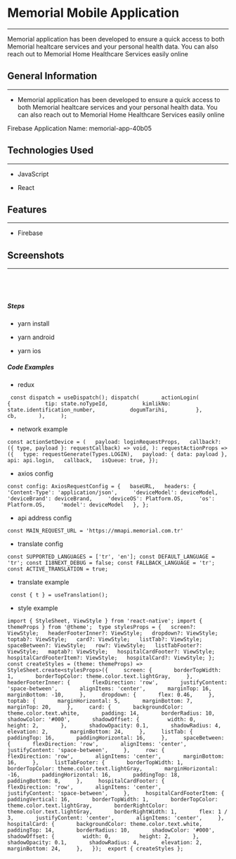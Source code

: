 <h1>Memorial Mobile Application</h1>
<hr><p>Memorial application has been developed to ensure a quick access to both Memorial healtcare services and your personal health data. You can also reach out to Memorial Home Healthcare Services easily online</p><h2>General Information</h2>
<hr><ul>
<li>Memorial application has been developed to ensure a quick access to both Memorial healtcare services and your personal health data. You can also reach out to Memorial Home Healthcare Services easily online</li>
</ul>
<p>Firebase Application Name:
memorial-app-40b05</p><h2>Technologies Used</h2>
<hr><ul>
<li>JavaScript</li>
</ul><ul>
<li>React</li>
</ul><h2>Features</h2>
<hr><ul>
<li>Firebase</li>
</ul><h2>Screenshots</h2>
<hr><p><img src="https://is4-ssl.mzstatic.com/image/thumb/PurpleSource122/v4/b4/a5/be/b4a5bea2-dba6-8953-de05-db0be63b2c0a/def3cd15-0627-4b8c-9381-771fd8b22206_ios_6.5__U00282_U0029.png/460x0w.webp" alt=""></p><p><img src="https://is4-ssl.mzstatic.com/image/thumb/PurpleSource112/v4/3c/63/d6/3c63d638-9bc4-7e29-61ea-f94058ea59f6/c2320ff8-9521-4c1b-9474-86276211b5a5_ios_6.5-1.png/460x0w.webp" alt=""></p><p><img src="https://is3-ssl.mzstatic.com/image/thumb/PurpleSource122/v4/65/e8/5c/65e85ca1-03f5-dd37-73f9-a9903c7aec66/078d6ed9-647e-4c56-9d71-34059a985637_ios_6.5-6.png/460x0w.webp" alt=""></p><p><img src="https://is4-ssl.mzstatic.com/image/thumb/PurpleSource112/v4/1d/6f/07/1d6f0704-4f32-766e-109a-7420526a149f/ac9f3f4f-da92-4ec0-b11a-63aa4fc8b004_ios_6.5-2.png/460x0w.webp" alt=""></p><h5>Steps</h5><ul>
<li>yarn install</li>
</ul><ul>
<li>yarn android</li>
</ul><ul>
<li>yarn ios</li>
</ul><h5>Code Examples</h5><ul>
<li>redux</li>
</ul><p><code> const dispatch = useDispatch(); dispatch(       actionLogin(         {           tip: state.noTypeId,           kimlikNo: state.identification_number,           dogumTarihi,         },         cb,       ),     );</code></p><ul>
<li>network example</li>
</ul><p><code>const actionSetDevice = (   payload: loginRequestProps,   callback?: ({ type, payload }: requestCallback) =&gt; void, ): requestActionProps =&gt; ({   type: requestGenerate(Types.LOGIN),   payload: { data: payload },   api: api.login,   callback,   isQueue: true, });</code></p><ul>
<li>axios config</li>
</ul><p><code>const config: AxiosRequestConfig = {   baseURL,   headers: {     'Content-Type': 'application/json',     'deviceModel': deviceModel,     'deviceBrand': deviceBrand,     'deviceOS': Platform.OS,     'os': Platform.OS,     'model': deviceModel   }, };</code></p><ul>
<li>api address config</li>
</ul><p><code>const MAIN_REQUEST_URL = 'https://mmapi.memorial.com.tr'</code></p><ul>
<li>translate config</li>
</ul><p><code>const SUPPORTED_LANGUAGES = ['tr', 'en']; const DEFAULT_LANGUAGE = 'tr'; const I18NEXT_DEBUG = false; const FALLBACK_LANGUAGE = 'tr'; const ACTIVE_TRANSLATION = true;</code></p><ul>
<li>translate example</li>
</ul><p><code> const { t } = useTranslation();</code></p><ul>
<li>style example</li>
</ul><p><code>import { StyleSheet, ViewStyle } from 'react-native'; import { themeProps } from '@theme';  type stylesProps = {   screen?: ViewStyle;   headerFooterInner?: ViewStyle;   dropdown?: ViewStyle;   toptab?: ViewStyle;   card?: ViewStyle;   listTab?: ViewStyle;   spaceBetween?: ViewStyle;   row?: ViewStyle;   listTabFooter?: ViewStyle;   maptab?: ViewStyle;   hospitalCardFooter?: ViewStyle;   hospitalCardFooterItem?: ViewStyle;   hospitalCard?: ViewStyle; };  const createStyles = (theme: themeProps) =&gt;   StyleSheet.create&lt;stylesProps&gt;({     screen: {       borderTopWidth: 1,       borderTopColor: theme.color.text.lightGray,     },     headerFooterInner: {       flexDirection: 'row',       justifyContent: 'space-between',       alignItems: 'center',       marginTop: 16,       marginBottom: -10,     },     dropdown: {       flex: 0.46,     },     toptab: {       marginHorizontal: 5,       marginBottom: 7,       marginTop: 20,     },     card: {       backgroundColor: theme.color.text.white,       padding: 14,       borderRadius: 10,       shadowColor: '#000',       shadowOffset: {         width: 0,         height: 2,       },       shadowOpacity: 0.1,       shadowRadius: 4,       elevation: 2,       marginBottom: 24,     },     listTab: {       paddingTop: 16,       paddingHorizontal: 16,     },     spaceBetween: {       flexDirection: 'row',       alignItems: 'center',       justifyContent: 'space-between',     },     row: {       flexDirection: 'row',       alignItems: 'center',       marginBottom: 16,     },     listTabFooter: {       borderTopWidth: 1,       borderTopColor: theme.color.text.lightGray,       marginHorizontal: -16,       paddingHorizontal: 16,       paddingTop: 18,       paddingBottom: 8,     },     hospitalCardFooter: {       flexDirection: 'row',       alignItems: 'center',       justifyContent: 'space-between',     },     hospitalCardFooterItem: {       paddingVertical: 16,       borderTopWidth: 1,       borderTopColor: theme.color.text.lightGray,       borderRightColor: theme.color.text.lightGray,       borderRightWidth: 1,       flex: 1 / 3,       justifyContent: 'center',       alignItems: 'center',     },     hospitalCard: {       backgroundColor: theme.color.text.white,       paddingTop: 14,       borderRadius: 10,       shadowColor: '#000',       shadowOffset: {         width: 0,         height: 2,       },       shadowOpacity: 0.1,       shadowRadius: 4,       elevation: 2,       marginBottom: 24,     },   });  export { createStyles };</code></p>